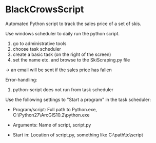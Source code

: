 # BlackCrowsScript
Automated Python script to track the sales price of a set of skis.

Use windows scheduler to daily run the python script.

1) go to administrative tools
2) choose task scheduler
3) create a basic task (on the right of the screen)
4) set the name etc. and browse to the SkiScraping.py file

-> an email will be sent if the sales price has fallen


Error-handling:

1) python-script does not run from task scheduler

Use the following settings to "Start a program" in the task scheduler:

-  Program/script: Full path to Python.exe, C:\Python27\ArcGIS10.2\python.exe

-  Arguments: Name of script, script.py

-  Start in: Location of script.py, something like C:\path\to\script

